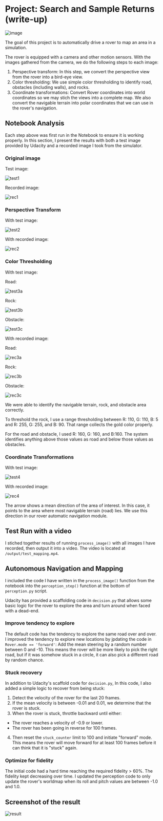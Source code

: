 # Project: Search and Sample Returns (write-up) #

![image](./misc/rover_image.jpg)

The goal of this project is to automatically drive a rover to map an area in a simulation.

The rover is equipped with a camera and other motion sensors. With the images gathered from the camera, we do the following steps to each image:

1. Perspective transform: In this step, we convert the perspective view from the rover into a bird-eye view.
2. Color thresholding: We use simple color thresholding to identify road, obstacles (including walls), and rocks.
3. Coordinate transformations: Convert Rover coordinates into world coordinates so we may stich the views into a complete map. We also convert the navigable terrain into polar coordinates that we can use in the rover's navigation.

## Notebook Analysis ##

Each step above was first run in the Notebook to ensure it is working properly. In this section, I present the results with both a test image provided by Udacity and a recorded image I took from the simulator.

### Original image

Test image:

![test1](./misc/test1.png)

Recorded image:

![rec1](./misc/rec1.png)

### Perspective Transform

With test image:

![test2](./misc/test2.png)

With recorded image:

![rec2](./misc/rec2.png)

### Color Thresholding

With test image:

Road:

![test3a](./misc/test3-a.png)

Rock:

![test3b](./misc/test3-b.png)

Obstacle:

![test3c](./misc/test3-c.png)

With recorded image:

Road:

![rec3a](./misc/rec3-a.png)

Rock:

![rec3b](./misc/rec3-b.png)

Obstacle:

![rec3c](./misc/rec3-c.png)

We were able to identify the navigable terrain, rock, and obstacle area correctly.

To threshold the rock, I use a range thresholding between R: 110, G: 110, B: 5 and R: 255, G: 255, and B: 90. That range collects the gold color properly.

For the road and obstacle, I used R: 160, G: 160, and B:160. The system identifies anything above those values as road and below those values as obstacles.

### Coordinate Transformations

With test image:

![test4](./misc/test4.png)

With recorded image:

![rec4](./misc/rec4.png)

The arrow shows a mean direction of the area of interest. In this case, it points to the area where most navigable terrain (road) lies. We use this direction in our rover automatic navigation module.

## Test Run with a video ##

I stiched together results of running `process_image()` with all images I have recorded, then output it into a video. The video is located at `/output/test_mapping.mp4`.

## Autonomous Navigation and Mapping ##

I included the code I have written in the `process_image()` function from the notebook into the `perception_step()` function at the bottom of `perception.py` script.

Udacity has provided a scaffolding code in `decision.py` that allows some basic logic for the rover to explore the area and turn around when faced with a dead-end.

### Improve tendency to explore

The default code has the tendency to explore the same road over and over. I improved the tendency to explore new locations by jpdating the code in `Rover.mode == 'forward'`: Add the mean steering by a random number between 0 and -10. This means the rover will be more likely to pick the right road, but if it was somehow stuck in a circle, it can also pick a different road by random chance.

### Stuck recovery

In addition to Udacity's scaffold code for `decision.py`, In this code, I also added a simple logic to recover from being stuck:

1. Detect the velocity of the rover for the last 20 frames.
2. If the mean velocity is between -0.01 and 0.01, we determine that the rover is stuck.
3. When the rover is stuck, throttle backward until either:
 - The rover reaches a velocity of -0.9 or lower.
 - The rover has been going in reverse for 100 frames.
4. Then reset the `stuck_counter` limit to 100 and initiate "forward" mode. This means the rover will move forward for at least 100 frames before it can think that it is "stuck" again.

### Optimize for fidelity

The initial code had a hard time reaching the required fidelity > 60%. The fidelity kept decreasing over time. I updated the perception code to only update the rover's worldmap when its roll and pitch values are between -1.0 and 1.0.

## Screenshot of the result
![result](./misc/result.png)
